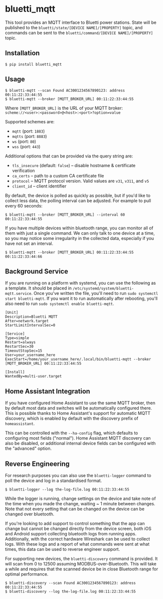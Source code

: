 # bluetti_mqtt 

This tool provides an MQTT interface to Bluetti power stations. State will be
published to the `bluetti/state/[DEVICE NAME]/[PROPERTY]` topic, and commands
can be sent to the `bluetti/command/[DEVICE NAME]/[PROPERTY]` topic.

## Installation 

```shell
$ pip install bluetti_mqtt
```

## Usage

```shell
$ bluetti-mqtt --scan Found AC3001234567890123: address 00:11:22:33:44:55
$ bluetti-mqtt --broker [MQTT_BROKER_URL] 00:11:22:33:44:55
```  

Where `[MQTT_BROKER_URL]` is the URL of your MQTT broker:
`scheme://<user>:<password>@<host>:<port>?option=value`

Supported schemes are:

- `mqtt` (port: `1883`)
- `mqtts` (port: `8883`)
- `ws` (port: `80`)
- `wss` (port: `443`)

Additional options that can be provided via the query string are:

- `tls_insecure` (default: `false`) – disable hostname & certificate verification
- `ca_certs` – path to a custom CA certificate file
- `protocol` – MQTT protocol version. Valid values are `v31`, `v311`, and `v5`
- `client_id` – client identifier

By default, the device is polled as quickly as possible, but if you'd like to
collect less data, the polling interval can be adjusted.  For example to pull every 60 seconds:

```shell  
$ bluetti-mqtt --broker [MQTT_BROKER_URL] --interval 60 00:11:22:33:44:55
```

If you have multiple devices within bluetooth range, you can monitor all of
them with just a single command. We can only talk to one device at a time, so
you may notice some irregularity in the collected data, especially if you have
not set an interval.   
   
```shell  
$ bluetti-mqtt --broker [MQTT_BROKER_URL] 00:11:22:33:44:55 00:11:22:33:44:66
```

## Background Service

If you are running on a platform with systemd, you can use the following as a
template. It should be placed in `/etc/systemd/system/bluetti-mqtt.service`.
Once you've written the file, you'll need to run
`sudo systemctl start bluetti-mqtt`. If you want it to run automatically after
rebooting, you'll also need to run `sudo systemctl enable bluetti-mqtt`.   
   
```shell
[Unit]
Description=Bluetti MQTT
After=network.target
StartLimitIntervalSec=0

[Service]
Type=simple
Restart=always
RestartSec=30
TimeoutStopSec=15
User=your_username_here
ExecStart=/home/your_username_here/.local/bin/bluetti-mqtt --broker [MQTT_BROKER_URL] 00:11:22:33:44:55

[Install]
WantedBy=multi-user.target
```  

## Home Assistant Integration

If you have configured Home Assistant to use the same MQTT broker, then by
default most data and switches will be automatically configured there. This is
possible thanks to Home Assistant's support for automatic MQTT discovery, which
is enabled by default with the discovery prefix of `homeassistant`. 

This can be controlled with the `--ha-config` flag, which defaults to
configuring most fields ("normal"). Home Assistant MQTT discovery can also be
disabled, or additional internal device fields can be configured with the
"advanced" option.  

## Reverse Engineering

For research purposes you can also use the `bluetti-logger` command to poll
the device and log in a standardised format.  
  
```shell  
$ bluetti-logger --log the-log-file.log 00:11:22:33:44:55
```

While the logger is running, change settings on the device and take note of the
time when you made the change, waiting ~ 1 minute between changes. Note that
not every setting that can be changed on the device can be changed over
bluetooth.

If you're looking to add support to control something that the app can change
but cannot be changed directly from the device screen, both iOS and Android
support collecting bluetooth logs from running apps. Additionally, with the
correct hardware Wireshark can be used to collect logs. With these logs and a
report of what commands were sent at what times, this data can be used to
reverse engineer support.  

For supporting new devices, the `bluetti-discovery` command is provided. It
will scan from 0 to 12500 assuming MODBUS-over-Bluetooth. This will take a
while and requires that the scanned device be in close Bluetooth range for
optimal performance. 

```shell  
$ bluetti-discovery --scan Found AC3001234567890123: address 00:11:22:33:44:55
$ bluetti-discovery --log the-log-file.log 00:11:22:33:44:55
```

